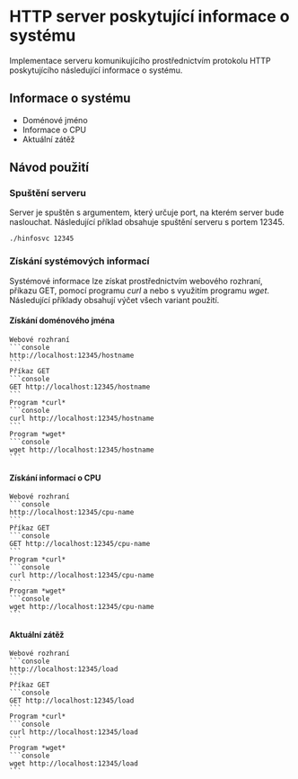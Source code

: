 # HTTP server poskytující informace o systému
Implementace serveru komunikujícího prostřednictvím protokolu HTTP poskytujícího následující informace o systému.

## Informace o systému
- Doménové jméno
- Informace o CPU
- Aktuální zátěž

## Návod použití

### Spuštění serveru
Server je spuštěn s argumentem, který určuje port, na kterém server bude naslouchat. Následující příklad obsahuje spuštění serveru s portem 12345.
```console
./hinfosvc 12345
```

### Získání systémových informací
Systémové informace lze získat prostřednictvím webového rozhraní, příkazu GET, pomocí programu *curl* a nebo s využitím programu *wget*. Následující příklady obsahují výčet všech variant použití.
	
#### Získání doménového jména
	
	Webové rozhraní
	```console
	http://localhost:12345/hostname
	```
	Příkaz GET
	```console
	GET http://localhost:12345/hostname
	```
	Program *curl*
	```console
	curl http://localhost:12345/hostname
	```
	Program *wget*
	```console
	wget http://localhost:12345/hostname
	```
#### Získání informací o CPU
	
	Webové rozhraní
	```console
	http://localhost:12345/cpu-name
	```
	Příkaz GET
	```console
	GET http://localhost:12345/cpu-name
	```
	Program *curl*
	```console
	curl http://localhost:12345/cpu-name
	```
	Program *wget*
	```console
	wget http://localhost:12345/cpu-name
	```
	
#### Aktuální zátěž
	
	Webové rozhraní
	```console
	http://localhost:12345/load
	```
	Příkaz GET
	```console
	GET http://localhost:12345/load
	```
	Program *curl*
	```console
	curl http://localhost:12345/load
	```
	Program *wget*
	```console
	wget http://localhost:12345/load
	```
	
